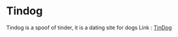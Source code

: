 # Tindog
Tindog is a spoof of tinder, it is a dating site for dogs
Link : [TinDog](https://yash-desh.github.io/Tindog/)
